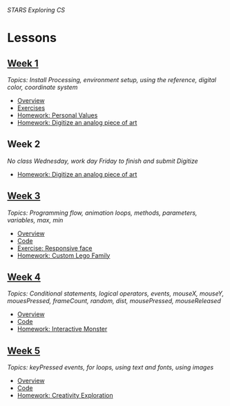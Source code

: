 _STARS Exploring CS_

# Lessons
## [Week 1](week1)
_Topics: Install Processing, environment setup, using the reference, digital color, coordinate system_

* [Overview](week1)
* [Exercises](week1/exercises)
* [Homework: Personal Values](week1/homework/personal_values.md)
* [Homework: Digitize an analog piece of art](week1/homework/digitize.md)

## Week 2
_No class Wednesday, work day Friday to finish and submit Digitize_
* [Homework: Digitize an analog piece of art](/week1/homework/digitize.md)

## [Week 3](week3)
_Topics: Programming flow, animation loops, methods, parameters, variables, max, min_

* [Overview](week3)
* [Code]()
* [Exercise: Responsive face](week3/exercises/face.md)
* [Homework: Custom Lego Family](week3/homework/lego-family.md)

## [Week 4](week4)
_Topics: Conditional statements, logical operators, events, mouseX, mouseY, mouesPressed, frameCount, random, dist, mousePressed, mouseReleased_

* [Overview](week4)
* [Code]()
* [Homework: Interactive Monster](week4/homework/interactive-monster.md)

## [Week 5](week5)
_Topics: keyPressed events, for loops, using text and fonts, using images_

* [Overview](week5)
* [Code]()
* [Homework: Creativity Exploration](week5/homework/creativity-exploration.md)
